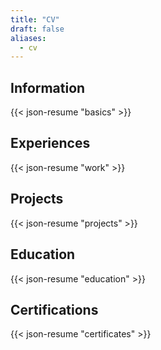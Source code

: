 ```yaml
---
title: "CV"
draft: false
aliases:
  - cv
---
```


## Information

{{< json-resume "basics" >}}

## Experiences

{{< json-resume "work" >}}

## Projects

{{< json-resume "projects" >}}

## Education

{{< json-resume "education" >}}

## Certifications
  
{{< json-resume "certificates" >}}
